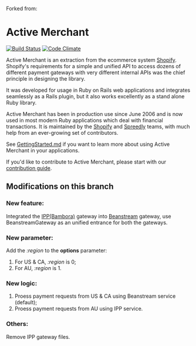 Forked from:
# Active Merchant
[![Build Status](https://travis-ci.org/activemerchant/active_merchant.png?branch=master)](https://travis-ci.org/activemerchant/active_merchant)
[![Code Climate](https://codeclimate.com/github/activemerchant/active_merchant.png)](https://codeclimate.com/github/activemerchant/active_merchant)

Active Merchant is an extraction from the ecommerce system [Shopify](http://www.shopify.com).
Shopify's requirements for a simple and unified API to access dozens of different payment
gateways with very different internal APIs was the chief principle in designing the library.

It was developed for usage in Ruby on Rails web applications and integrates seamlessly
as a Rails plugin, but it also works excellently as a stand alone Ruby library.

Active Merchant has been in production use since June 2006 and is now used in most modern
Ruby applications which deal with financial transactions. It is maintained by the
[Shopify](http://www.shopify.com) and [Spreedly](https://spreedly.com) teams, with much help
from an ever-growing set of contributors.

See [GettingStarted.md](GettingStarted.md) if you want to learn more about using Active Merchant in your
applications.

If you'd like to contribute to Active Merchant, please start with our [contribution guide](CONTRIBUTING.md).

## Modifications on this branch
### New feature: 
Integrated the [IPP(Bambora)](https://www.bambora.com/) gateway into [Beanstream](https://www.beanstream.com/) gateway, use BeanstreamGateway as an unified entrance for both the gateways.
### New parameter:
Add the <em>:region</em> to the <strong>options</strong> parameter:
1. For US & CA, <em>:region</em> is 0;
1. For AU, <em>:region</em> is 1.
### New logic:
1. Proess payment requests from US & CA using Beanstream service (default);
2. Proess payment requests from AU using IPP service.
### Others:
Remove IPP gateway files.


